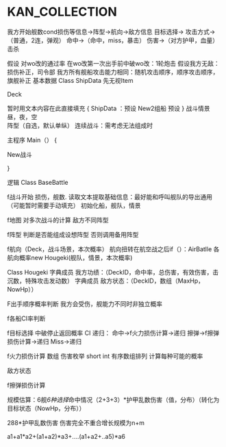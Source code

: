 # KAN_COLLECTION
我方开始舰数cond损伤等信息->阵型->航向->敌方信息
目标选择->
攻击方式->（普通，2连，弹观）
命中->（命中，miss，暴击）
伤害->（对方护甲，血量）
击杀

假设
对wo改的通过率
在wo改第一次出手前中破wo改：1轮炮击
假设我方无敌：损伤补正，司令部
我方所有舰船攻击能力相同：随机攻击顺序，顺序攻击顺序，旗舰补正
基本数据 Class
ShipData
先无视Item

Deck

暂时用文本内容在此直接填充
{
ShipData ：预设
New2组船 预设
}
战斗情景
昼，夜，空  
阵型（自选，默认单纵） 连续战斗：需考虑无法组成时


主程序
Main（）
{
  
  New战斗
  
}


逻辑
Class BaseBattle

f战斗开始
损伤，舰数.
读取文本提取基础信息：最好能和呼叫舰队的导出通用（可能暂时需要手动填充）
初始化船，舰队，情景


f地图
对多次战斗的计算
敌方不同阵型

f阵型
判断是否能组成设想阵型
否则调用备用阵型

f航向（Deck，战斗场景，本次概率）
航向扭转在航空战之后if（）：AirBatlle
各航向概率new Hougeki(舰队，情景，本次概率)

Class Hougeki
字典成员 我方功绩：（DeckID，命中率，总伤害，有效伤害，击沉数，特殊攻击发动数）
字典成员 敌方状态：（DeckID，数组（MaxHp，NowHp））

F出手顺序概率判断 我方会受伤，舰能力不同时非独立概率

f各船CI率判断


f目标选择
中破停止返回概率 
CI
递归：
命中->f火力损伤计算->递归
擦弹->f擦弹损伤计算->递归
Miss->递归

f火力损伤计算
数组 伤害枚举 short int
有序数组排列 计算每种可能的概率

敌方状态

f擦弹损伤计算




规模估算：6舰*6种选择*命中情况（2+3+3）*护甲乱数伤害（值，分布）（转化为目标状态（NowHp，分布））

288*护甲乱数伤害
伤害完全不重合增长规模为n+m

a1+a1*a2+(a1+a2)*a3+....(a1+a2+..a5)*a6
